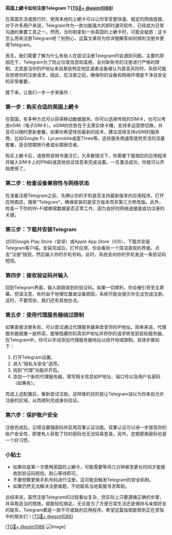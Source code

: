 **英国上網卡如何注册Telegram？[[TG💪+ @esim1088](https://t.me/s/esim1088)]**

在英国生活或旅行时，使用本地的上網卡可以让你享受更快速、稳定的网络连接。对于许多用户来说，Telegram作为一款功能强大的即时通讯软件，已经成为日常沟通的重要工具之一。然而，当你刚拿到一张英国的上網卡时，可能会疑惑：这卡怎么用来注册Telegram呢？别担心，这篇文章将为你详细解答如何顺利注册并使用Telegram。

首先，我们需要了解为什么有些人在尝试注册Telegram时会遇到问题。主要的原因在于，Telegram为了防止垃圾信息和滥用，会对新账号的注册进行严格的限制。尤其是当你的IP地址来自某些特定地区或者设备被认为是高风险时，系统可能会拒绝你的注册请求。因此，在注册之前，确保你的设备和网络环境是干净且安全的非常重要。

接下来，让我们一步一步来操作：

### 第一步：购买合适的英国上網卡

在英国，有多种方式可以获得移动数据服务。你可以选择传统的SIM卡，也可以考虑eSIM（电子SIM卡）。eSIM的优势在于无需实体卡槽，支持多运营商切换，并且可以随时更新套餐。如果你希望体验最新的技术，建议选择支持eSIM的服务商，比如Google Fi、Lycamobile或是Three等。这些服务商通常提供灵活的流量套餐，适合短期旅行者或长期居住者。

购买上網卡后，请按照说明书激活它。大多数情况下，你需要下载相应的应用程序并输入SIM卡上的PIN码或其他验证信息来完成设置。一旦激活成功，你就可以开始使用了。

### 第二步：检查设备兼容性与网络状态

在准备注册Telegram之前，先确认你的手机是否支持最新版本的应用程序。打开应用商店，搜索“Telegram”，确保安装的是官方版本而非第三方修改版。此外，检查一下你的Wi-Fi或蜂窝数据是否正常工作，因为良好的网络连接是成功注册的关键。

### 第三步：下载并安装Telegram

访问Google Play Store（安卓）或Apple App Store（iOS），下载并安装Telegram客户端。安装完成后，打开应用，你会看到一个简洁直观的界面。点击“注册”按钮，然后输入你的手机号码。此时，系统会向你的手机发送一条验证码短信。

### 第四步：接收验证码并输入

回到Telegram界面，输入刚刚收到的验证码。如果一切顺利，你会被引导至主屏幕。但请注意，有时由于地理位置或设备原因，系统可能会提示你无法完成注册。这时，不要慌张，我们还有其他办法。

### 第五步：使用代理服务器绕过限制

如果直接注册失败，可以尝试通过代理服务器来改变你的IP地址。简单来说，代理服务器就像一座桥梁，能够隐藏你的真实IP地址并将你的请求转发到目标服务器。在Telegram中，你可以手动添加代理服务器地址以绕开地域限制。具体步骤如下：

1. 打开Telegram设置。
2. 进入“隐私与安全”选项。
3. 找到“代理”功能并开启。
4. 添加一个新的代理服务器，填写相关信息如IP地址、端口号以及用户名密码（如果有）。

完成上述配置后，重新尝试注册。这样做的目的是让Telegram误以为你来自允许注册的区域，从而顺利完成身份验证。

### 第六步：保护账户安全

注册完成后，记得设置强密码并启用双重认证功能。双重认证可以进一步提高你的账户安全性，即使有人获取了你的密码也无法轻易登录。另外，定期更换密码也是一个好习惯。

### 小贴士

- 如果你是第一次使用英国的上網卡，可能需要等待几分钟甚至更长时间才能接收到验证码短信。耐心等待即可。
- 不要频繁更换手机号码进行注册，这可能会触发Telegram的安全机制。
- 如果仍然无法解决注册难题，不妨联系当地客服寻求帮助。

总结来说，虽然注册Telegram的过程看似复杂，但实际上只要遵循正确的步骤，并采取适当的措施，就能轻松搞定。无论是为了方便日常生活还是保持与亲朋好友的联系，Telegram都是一款不可或缺的应用程序。希望这篇指南能帮到正在苦恼中的朋友们！[[TG💪+ @esim1088](https://t.me/s/esim1088)]

[[TG💪+ @esim1088](https://t.me/s/esim1088) ![Image](https://i.postimg.cc/4NQfJmqS/Snipaste-2025-05-13-00-14-12.png)]